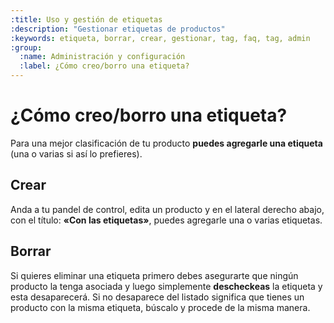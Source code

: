 ```yaml
---
:title: Uso y gestión de etiquetas
:description: "Gestionar etiquetas de productos"
:keywords: etiqueta, borrar, crear, gestionar, tag, faq, tag, admin
:group:
  :name: Administración y configuración
  :label: ¿Cómo creo/borro una etiqueta?
---
```

# ¿Cómo creo/borro una etiqueta?

Para una mejor clasificación de tu producto **puedes agregarle una etiqueta**
(una o varias si así lo prefieres).

## Crear

Anda a tu pandel de control, edita un producto y en el lateral
derecho abajo, con el título: **«Con las etiquetas»**, puedes agregarle una o varias etiquetas.

## Borrar

Si quieres eliminar una etiqueta primero debes asegurarte que ningún producto la tenga
asociada y luego simplemente __descheckeas__ la etiqueta y esta desaparecerá. Si no desaparece
del listado significa que tienes un producto con la misma etiqueta, búscalo y procede de la misma manera.
